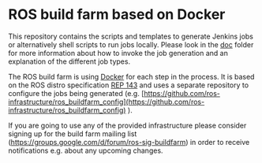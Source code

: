 # ROS build farm based on Docker

This repository contains the scripts and templates to generate Jenkins jobs or
alternatively shell scripts to run jobs locally.
Please look in the [doc](doc/index.rst) folder for more information about how
to invoke the job generation and an explanation of the different job types.

The ROS build farm is using [Docker](http://www.docker.com) for each step in
the process.
It is based on the ROS distro specification
[REP 143](http://www.ros.org/reps/rep-0143.html) and uses a separate repository
to configure the jobs being generated (e.g.
[https://github.com/ros-infrastructure/ros_buildfarm_config](https://github.com/ros-infrastructure/ros_buildfarm_config)
).

If you are going to use any of the provided infrastructure please consider
signing up for the build farm mailing list
(https://groups.google.com/d/forum/ros-sig-buildfarm) in order to receive
notifications e.g. about any upcoming changes.
